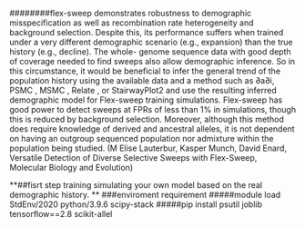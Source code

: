 ########flex-sweep demonstrates robustness to demographic misspecification as well as recombination rate heterogeneity and background selection. Despite this, its performance suffers when trained under a very different demographic scenario (e.g., expansion) than the true history (e.g., decline). The whole- genome sequence data with good depth of coverage needed to find sweeps also allow demographic inference. So in this circumstance, it would be beneficial to infer the general trend of the population history using the available data and a method such as ∂a∂i, PSMC , MSMC , Relate , or StairwayPlot2 and use the resulting inferred demographic model for Flex-sweep training simulations. Flex-sweep has good power to detect sweeps at FPRs of less than 1% in simulations, though this is reduced by background selection. Moreover, although this method does require knowledge of derived and ancestral alleles, it is not dependent on having an outgroup sequenced population nor admixture within the population being studied. (M Elise Lauterbur, Kasper Munch, David Enard, Versatile Detection of Diverse Selective Sweeps with Flex-Sweep, Molecular Biology and Evolution)

**##fisrt step training simulating your own model based on the real demographic history.
**
###enviroment requirement 
#####module load StdEnv/2020 python/3.9.6 scipy-stack 
#####pip install psutil joblib tensorflow==2.8 scikit-allel

